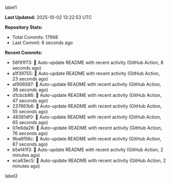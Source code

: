 
label1 
<!-- ACTIVITY_START -->
**Last Updated:** 2025-10-02 13:22:53 UTC

**Repository Stats:**
- Total Commits: 17998
- Last Commit: 8 seconds ago

**Recent Commits:**
- 58f91f73: 🤖 Auto-update README with recent activity (GitHub Action, 8 seconds ago)
- a1f39755: 🤖 Auto-update README with recent activity (GitHub Action, 23 seconds ago)
- af906597: 🤖 Auto-update README with recent activity (GitHub Action, 36 seconds ago)
- d1cbcb86: 🤖 Auto-update README with recent activity (GitHub Action, 47 seconds ago)
- 237661b6: 🤖 Auto-update README with recent activity (GitHub Action, 55 seconds ago)
- 48381df0: 🤖 Auto-update README with recent activity (GitHub Action, 65 seconds ago)
- 07e6da26: 🤖 Auto-update README with recent activity (GitHub Action, 76 seconds ago)
- 9ba6f56c: 🤖 Auto-update README with recent activity (GitHub Action, 87 seconds ago)
- b5ef41f3: 🤖 Auto-update README with recent activity (GitHub Action, 2 minutes ago)
- eca63ec5: 🤖 Auto-update README with recent activity (GitHub Action, 2 minutes ago)
<!-- ACTIVITY_END -->

label2
